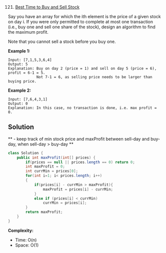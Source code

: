 121. [Best Time to Buy and Sell Stock](https://leetcode.com/problems/best-time-to-buy-and-sell-stock/)

Say you have an array for which the ith element is the price of a given stock on day i.
If you were only permitted to complete at most one transaction (i.e., buy one and sell one share of the stock), design an algorithm to find the maximum profit.

Note that you cannot sell a stock before you buy one.

**Example 1:**
```
Input: [7,1,5,3,6,4]
Output: 5
Explanation: Buy on day 2 (price = 1) and sell on day 5 (price = 6), profit = 6-1 = 5.
             Not 7-1 = 6, as selling price needs to be larger than buying price.
```
**Example 2:**
```
Input: [7,6,4,3,1]
Output: 0
Explanation: In this case, no transaction is done, i.e. max profit = 0.
```

## Solution 
** - keep track of min stock price and maxProfit between sell-day and buy-day, when sell-day > buy-day **

```java
class Solution {
    public int maxProfit(int[] prices) {
        if(prices == null || prices.length == 0) return 0;
        int maxProfit = 0;
        int currMin = prices[0];
        for(int i=1; i< prices.length; i++)
        {
            if(prices[i] - currMin > maxProfit){
                maxProfit = prices[i] - currMin;
            }
            else if (prices[i] < currMin)
                currMin = prices[i];
        }
        return maxProfit;
    }
}
```

**Complexity:**
* Time: O(n)
* Space: O(1)